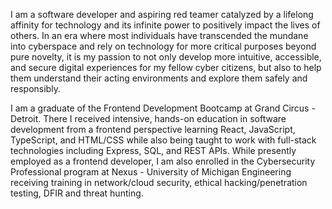 I am a software developer and aspiring red teamer catalyzed by a lifelong affinity for technology and its infinite power to positively impact the lives of others. In an era where most individuals have transcended the mundane into cyberspace and rely on technology for more critical purposes beyond pure novelty, it is my passion to not only develop more intuitive, accessible, and secure digital experiences for my fellow cyber citizens, but also to help them understand their acting environments and explore them safely and responsibly.

I am a graduate of the Frontend Development Bootcamp at Grand Circus - Detroit. There I received intensive, hands-on education in software development from a frontend perspective learning React, JavaScript, TypeScript, and HTML/CSS while also being taught to work with full-stack technologies including Express, SQL, and REST APIs. While presently employed as a frontend developer, I am also enrolled in the Cybersecurity Professional program at Nexus - University of Michigan Engineering receiving training in network/cloud security, ethical hacking/penetration testing, DFIR and threat hunting.
